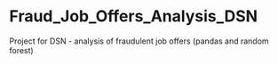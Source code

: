 # Fraud_Job_Offers_Analysis_DSN
Project for DSN - analysis of fraudulent job offers (pandas and random forest)
